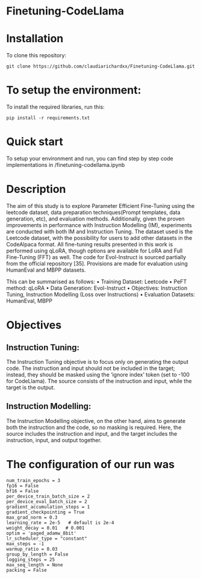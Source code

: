 # Finetuning-CodeLlama

# Installation
To  clone this repository:
```
git clone https://github.com/claudiarichardxx/Finetuning-CodeLlama.git
```

# To setup the environment:
To  install the required libraries, run this:
```
pip install -r requirements.txt
```
# Quick start
To setup your environment and run, you can find step by step code implementations in /finetuning-codellama.ipynb

# Description
The aim of this study is to explore Parameter Efficient Fine-Tuning using the leetcode dataset, data preparation techniques(Prompt templates, data generation, etc), and evaluation methods. Additionally, given the proven improvements in performance with Instruction Modelling (IM), experiments are conducted with both IM and Instruction Tuning. The dataset used is the Leetcode dataset, with the possibility for users to add other datasets in the CodeAlpaca format. All fine-tuning results presented in this work is performed using qLoRA, though options are available for LoRA and Full Fine-Tuning (FFT) as well. The code for Evol-Instruct is sourced partially from the official repository [35]. Provisions are made for evaluation using HumanEval and MBPP datasets.

This can be summarised as follows:
• Training Dataset: Leetcode
• PeFT method: qLoRA
• Data Generation: Evol-Instruct
• Objectives: Instruction Tuning, Instruction Modelling (Loss over Instructions)
• Evaluation Datasets: HumanEval, MBPP

# Objectives

## Instruction Tuning: 
The Instruction Tuning objective is to focus only on generating the output code. The instruction and input should not be included in the target; instead, they should be masked using the ‘ignore index’ token (set to -100 for CodeLlama). The source consists of the instruction and input, while the target is the output.

## Instruction Modelling: 
The Instruction Modelling objective, on the other hand, aims to generate both the instruction and the code, so no masking is required. Here, the source includes the instruction and input, and the target includes the instruction, input, and output together.

# The configuration of our run was
```
num_train_epochs = 3
fp16 = False
bf16 = False
per_device_train_batch_size = 2
per_device_eval_batch_size = 2
gradient_accumulation_steps = 1
gradient_checkpointing = True
max_grad_norm = 0.3
learning_rate = 2e-5   # default is 2e-4
weight_decay = 0.01   # 0.001
optim = 'paged_adamw_8bit'
lr_scheduler_type = "constant"
max_steps = -1
warmup_ratio = 0.03
group_by_length = False
logging_steps = 25
max_seq_length = None
packing = False
```

